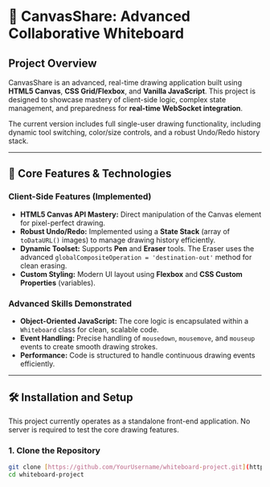 # 🎨 CanvasShare: Advanced Collaborative Whiteboard

## Project Overview
CanvasShare is an advanced, real-time drawing application built using **HTML5 Canvas**, **CSS Grid/Flexbox**, and **Vanilla JavaScript**. This project is designed to showcase mastery of client-side logic, complex state management, and preparedness for **real-time WebSocket integration**.

The current version includes full single-user drawing functionality, including dynamic tool switching, color/size controls, and a robust Undo/Redo history stack.

---

## 🚀 Core Features & Technologies

### Client-Side Features (Implemented)
* **HTML5 Canvas API Mastery:** Direct manipulation of the Canvas element for pixel-perfect drawing.
* **Robust Undo/Redo:** Implemented using a **State Stack** (array of `toDataURL()` images) to manage drawing history efficiently.
* **Dynamic Toolset:** Supports **Pen** and **Eraser** tools. The Eraser uses the advanced `globalCompositeOperation = 'destination-out'` method for clean erasing.
* **Custom Styling:** Modern UI layout using **Flexbox** and **CSS Custom Properties** (variables).

### Advanced Skills Demonstrated
* **Object-Oriented JavaScript:** The core logic is encapsulated within a `Whiteboard` class for clean, scalable code.
* **Event Handling:** Precise handling of `mousedown`, `mousemove`, and `mouseup` events to create smooth drawing strokes.
* **Performance:** Code is structured to handle continuous drawing events efficiently.

---

## 🛠️ Installation and Setup

This project currently operates as a standalone front-end application. No server is required to test the core drawing features.

### 1. Clone the Repository

```bash
git clone [https://github.com/YourUsername/whiteboard-project.git](https://github.com/YourUsername/whiteboard-project.git)
cd whiteboard-project